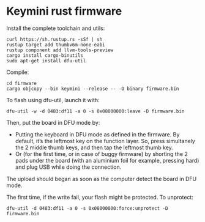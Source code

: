 # Keymini rust firmware

Install the complete toolchain and utils:

```shell
curl https://sh.rustup.rs -sSf | sh
rustup target add thumbv6m-none-eabi
rustup component add llvm-tools-preview
cargo install cargo-binutils
sudo apt-get install dfu-util
```

Compile:

```shell
cd firmware
cargo objcopy --bin keymini --release -- -O binary firmware.bin
```

To flash using dfu-util, launch it with:
```shell
dfu-util -w -d 0483:df11 -a 0 -s 0x08000000:leave -D firmware.bin
```

Then, put the board in DFU mode by:
 * Putting the keyboard in DFU mode as defined in the firmware. By
   default, it’s the leftmost key on the function layer. So, press
   simultanely the 2 middle thumb keys, and then tap the leftmost
   thumb key.
 * Or (for the first time, or in case of buggy firmware) by shorting
   the 2 pads under the board (with an aluminium foil for example,
   pressing hard) and plug USB while doing the connection.

The upload should began as soon as the computer detect the board in
DFU mode.

The first time, if the write fail, your flash might be protected. To
unprotect:

```shell
dfu-util -d 0483:df11 -a 0 -s 0x08000000:force:unprotect -D firmware.bin
```

